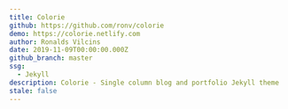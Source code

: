 ```yaml
---
title: Colorie
github: https://github.com/ronv/colorie
demo: https://colorie.netlify.com
author: Ronalds Vilcins
date: 2019-11-09T00:00:00.000Z
github_branch: master
ssg:
  - Jekyll
description: Colorie - Single column blog and portfolio Jekyll theme
stale: false
---
```

